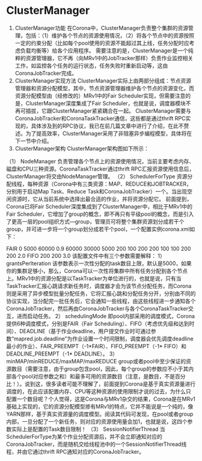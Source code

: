 # ClusterManager
1. ClusterManager功能
在Corona中，ClusterManager负责整个集群的资源管理，包括：（1）维护各个节点的资源使用情况，（2）将各个节点中的资源按照一定的约束分配（比如每个pool使用的资源不能超过其上线，任务分配时应考虑负载均衡等）给各个应用程序。
需要注意的是，ClusterManager是一个纯粹的资源管理器，它不再（向MRv1中的JobTracker那样）负责作业监控相关工作，如监控各个任务的运行状态，任务失败时重新启动等，这由CoronaJobTracker完成。
2. ClusterManager实现方法
ClusterManager实际上由两部分组成：节点资源管理器和资源分配模型，其中，节点资源管理器维护各个节点的资源变化，而资源分配模型由（经修改的）MRv1中的Fair Scheduler实现，但需要注意的是，ClusterManager深度集成了Fair Scheduler，也就是说，调度器模块不再可插拔，它跟ClusterManager紧紧耦合在一起。
ClusterManager需要与CoronaJobTracker和CoronaTaskTracker通信，这些都是通过thrift RPC实现的，具体涉及到的RPC协议，我已在前几篇文章中进行了介绍，在此不赘述。为了提高效率，ClusterManager采用了非阻塞异步编程模型，具体将在下一节中介绍。
3. ClusterManager架构
ClusterManager架构图如下所示：

（1） NodeManager
负责管理各个节点上的资源使用情况，当前主要考虑内存、磁盘和CPU三种资源。CoronaTaskTracker通过thrift RPC汇报资源使用信息后，ClusterManager将交由NodeManager管理。
（2） SchedulerForType
资源分配线程，每种资源（Corona中有三类资源：MAP、REDUCE和JOBTRACKER，分别用于启动Map Task、Reduce Task和CoronaJobTracker）一个。当出现空闲资源时，它从当前系统中选择出最合适的作业，并将资源分配它。
前面提到，Corona已将Fair Scheduler深度集成到了ClusterManager中，相比于MRv1中的Fair Scheduler，它增加了group的概念，即不再只有平级pool的概念，而是引入了更高一层的pool组织方式—group，管理员可将整个集群资源划分成若干个group，并可进一步将一个group划分成若干个pool，一个配置实例corona.xml如下：
<?xml version=”1.0″?>
<configuration>
<defaultSchedulingMode>FAIR</defaultSchedulingMode>
<nodeLocalityWaitMAP>0</nodeLocalityWaitMAP>
<rackLocalityWaitMAP>5000</rackLocalityWaitMAP>
<preemptedTaskMaxRunningTime>60000</preemptedTaskMaxRunningTime>
<shareStarvingRatio>0.9</shareStarvingRatio>
<starvingTimeForShare>60000</starvingTimeForShare>
<starvingTimeForMinimum>30000</starvingTimeForMinimum>
<grantsPerIteration>5000</grantsPerIteration>
<group name=”group_a”>
<minMAP>200</minMAP>
<minREDUCE>100</minREDUCE>
<maxMAP>200</maxMAP>
<maxREDUCE>200</maxREDUCE>
<pool name=”pool_sla”>
<minMAP>100</minMAP>
<minREDUCE>100</minREDUCE>
<maxMAP>200</maxMAP>
<maxREDUCE>200</maxREDUCE>
<weight>2.0</weight>
<schedulingMode>FIFO</schedulingMode>
</pool>
<pool name=”pool_nonsla”>
</pool>
</group>
<group name =”group_b”>
<maxMAP>200</maxMAP>
<maxREDUCE>200</maxREDUCE>
<weight>3.0</weight>
</group>
</configuration>
该配置文件中有三个参数需要解释：
1） grantsPerIteration 该参数表示一次性分配的task数目上限，默认是5000，如果你的集群足够小，那么，Corona可以一次性将集群中所有任务分配到各个节点上。MRv1中的资源分配是以TaskTracker为单位进行的，也就是说，只有当TaskTracker汇报心跳请求新任务时，调度器才会为该节点分配任务，而Corona则是采用了异步模型批量分配任务，它将汇报心跳和分配任务分开，分别由不同的协议实现，当分配完一批任务后，它会通知一些线程，由这些线程进一步通知各个CoronaJobTracker，然后再由CoronaJobTracker与各个CoronaTaskTracker交互，进而启动任务。
2） schedulingMode 即pool内部采用的调度模式，Corona提供6种调度模式，分别是FAIR（Fair Scheduling）、FIFO（考虑优先级和达到时间）、DEADLINE（基于作业deadline，用户提交作业时可通过参数“mapred.job.deadline”为作业设置一个时间限制，调度器会优先调度deadline最小的作业）、FAIR_PREEMPT（-1*FAIR）、FIFO_PREEMPT（-1* FIFO）和DEADLINE_PREEMPT（-1* DEADLINE）。
3） minMAP/minREDUCE/maxMAP/maxREDUCE group或者pool中至少保证的资源数目（需要注意，由于group包含pool，因此，每个group的参数应不小于其内部各个pool对应参数之和）和最多可用的资源数目（注意，是数目，不是百分比！）。说到这，很多读者可能不理解了，前面提到Corona是基于真实资源量进行调度的，在此应该配置内存、CPU等这种资源的使用限制才说的过去，为什么只配置一个数目呢？个人觉得，这是Corona与MRv1杂交的结果，Corona是在MRv1基础上实现的，它的资源分配模型掺有MRv1的特点，它并不能说是一个纯的，像YARN那样，基于真实资源量的调度模型。阅读其代码可发现，在pool或者group内部，一旦分配了一个新任务，则对应的资源使用量会加1，也就是说，这四个参数实际上是配置的Task数目限制！
（3） SessionNotifierThread
当SchedulerForType为某个作业分配资源后，并不会立即通知对应的CoronaJobTracker，而是随机交给线程池中的一个SessionNotifierThread线程，并由它通过thrift RPC通知对应的CoronaJobTracker。
